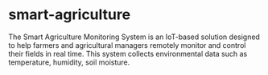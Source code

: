 # smart-agriculture
The Smart Agriculture Monitoring System is an IoT-based solution designed to help farmers and agricultural managers remotely monitor and control their fields in real time. This system collects environmental data such as temperature, humidity, soil moisture.
